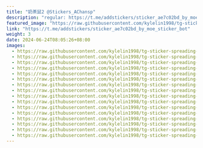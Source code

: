 ```yaml
---
title: "奶茶鼠2 @Stickers_AChansp"
description: "regular: https://t.me/addstickers/sticker_ae7c02bd_by_moe_sticker_bot"
featured_image: "https://raw.githubusercontent.com/kylelin1998/tg-sticker-spreading-worldwide-images/main/img/6e1f144e-e1c5-4b5d-b5f5-d178875834c4.jpg"
link: "https://t.me/addstickers/sticker_ae7c02bd_by_moe_sticker_bot"
weight: 3
date: 2024-06-24T08:05:26+08:00
images:
  - https://raw.githubusercontent.com/kylelin1998/tg-sticker-spreading-worldwide-images/main/img/6e1f144e-e1c5-4b5d-b5f5-d178875834c4.jpg
  - https://raw.githubusercontent.com/kylelin1998/tg-sticker-spreading-worldwide-images/main/img/2cbea13f-8155-48af-987e-0261ff02a6e1.jpg
  - https://raw.githubusercontent.com/kylelin1998/tg-sticker-spreading-worldwide-images/main/img/9a39bbc3-a2b0-4ed0-b82b-09279003531a.jpg
  - https://raw.githubusercontent.com/kylelin1998/tg-sticker-spreading-worldwide-images/main/img/1a171a41-c060-4aa4-b348-0681eabfe089.jpg
  - https://raw.githubusercontent.com/kylelin1998/tg-sticker-spreading-worldwide-images/main/img/d7b211c1-d84e-446b-bd53-070628de33e7.jpg
  - https://raw.githubusercontent.com/kylelin1998/tg-sticker-spreading-worldwide-images/main/img/acb33593-5d9a-409e-816f-79030565937b.jpg
  - https://raw.githubusercontent.com/kylelin1998/tg-sticker-spreading-worldwide-images/main/img/3ad43cc2-beee-4484-a8da-bd191feb1b89.jpg
  - https://raw.githubusercontent.com/kylelin1998/tg-sticker-spreading-worldwide-images/main/img/c51e71a9-7083-4abb-837f-6c4744149635.jpg
  - https://raw.githubusercontent.com/kylelin1998/tg-sticker-spreading-worldwide-images/main/img/ea7d7cc1-c668-43fe-a80a-2bad773f88f1.jpg
  - https://raw.githubusercontent.com/kylelin1998/tg-sticker-spreading-worldwide-images/main/img/a10ad400-bf01-4944-8f66-d43a31bc7713.jpg
  - https://raw.githubusercontent.com/kylelin1998/tg-sticker-spreading-worldwide-images/main/img/6867009a-eabf-4c87-b9d0-24cbd70a168c.jpg
  - https://raw.githubusercontent.com/kylelin1998/tg-sticker-spreading-worldwide-images/main/img/0c9a610d-f506-43f3-b1dd-31bd420940c8.jpg
  - https://raw.githubusercontent.com/kylelin1998/tg-sticker-spreading-worldwide-images/main/img/c695afb6-0097-41eb-9c64-e9c0ee28949e.jpg
  - https://raw.githubusercontent.com/kylelin1998/tg-sticker-spreading-worldwide-images/main/img/046e9618-cca2-467f-8627-3511f3804143.jpg
  - https://raw.githubusercontent.com/kylelin1998/tg-sticker-spreading-worldwide-images/main/img/44413ca3-92a0-4c4f-b070-26dc9c6bd497.jpg
  - https://raw.githubusercontent.com/kylelin1998/tg-sticker-spreading-worldwide-images/main/img/eb2f40f5-82f0-4cd1-806e-296b9305581e.jpg
---
```

